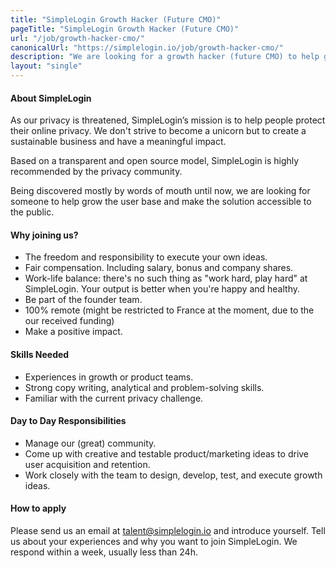 ```yaml
---
title: "SimpleLogin Growth Hacker (Future CMO)"
pageTitle: "SimpleLogin Growth Hacker (Future CMO)"
url: "/job/growth-hacker-cmo/"
canonicalUrl: "https://simplelogin.io/job/growth-hacker-cmo/"
description: "We are looking for a growth hacker (future CMO) to help grow our user base and make SimpleLogin a mainstream solution."
layout: "single"
---
```


#### About SimpleLogin

As our privacy is threatened, SimpleLogin’s mission is to help people protect their online privacy. We don't strive to become a unicorn but to create a sustainable business and have a meaningful impact. 

Based on a transparent and open source model, SimpleLogin is highly recommended by the privacy community.

Being discovered mostly by words of mouth until now, we are looking for someone to help grow the user base and make the solution accessible to the public.

#### Why joining us?

- The freedom and responsibility to execute your own ideas.
- Fair compensation. Including salary, bonus and company shares.
- Work-life balance: there's no such thing as "work hard, play hard" at SimpleLogin. Your output is better when you're happy and healthy. 
- Be part of the founder team.
- 100% remote (might be restricted to France at the moment, due to the our received funding)
- Make a positive impact.

#### Skills Needed

- Experiences in growth or product teams.
- Strong copy writing, analytical and problem-solving skills.
- Familiar with the current privacy challenge.

#### Day to Day Responsibilities

- Manage our (great) community. 
- Come up with creative and testable product/marketing ideas to drive user acquisition and retention.
- Work closely with the team to design, develop, test, and execute growth ideas.

#### How to apply

Please send us an email at talent@simplelogin.io and introduce yourself. Tell us about your experiences and why you want to join SimpleLogin. We respond within a week, usually less than 24h. 


